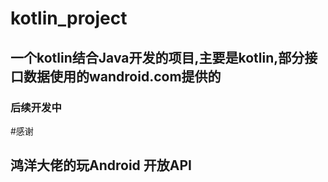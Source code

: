 # kotlin_project
## 一个kotlin结合Java开发的项目,主要是kotlin,部分接口数据使用的wandroid.com提供的
### 后续开发中

#感谢
## 鸿洋大佬的玩Android 开放API
